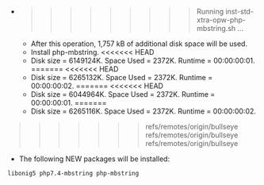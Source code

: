* >>>>>>>>> Running inst-std-xtra-opw-php-mbstring.sh ...
  * After this operation, 1,757 kB of additional disk space will be used.
  * Install php-mbstring.
<<<<<<< HEAD
  * Disk size = 6149124K. Space Used = 2372K. Runtime = 00:00:00:01.
=======
<<<<<<< HEAD
  * Disk size = 6265132K. Space Used = 2372K. Runtime = 00:00:00:02.
=======
<<<<<<< HEAD
  * Disk size = 6044964K. Space Used = 2372K. Runtime = 00:00:00:01.
=======
  * Disk size = 6265116K. Space Used = 2372K. Runtime = 00:00:00:02.
>>>>>>> refs/remotes/origin/bullseye
>>>>>>> refs/remotes/origin/bullseye
>>>>>>> refs/remotes/origin/bullseye
  * The following NEW packages will be installed:
  ```bash
libonig5 php7.4-mbstring php-mbstring
  ```
